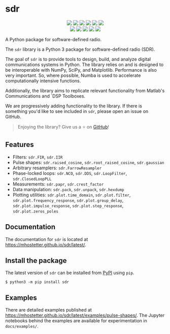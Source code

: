 # sdr

<div align=center>
  <a href="https://pypi.org/project/sdr"><img src="https://img.shields.io/pypi/v/sdr"></a>
  <a href="https://pypi.org/project/sdr"><img src="https://img.shields.io/pypi/pyversions/sdr"></a>
  <a href="https://pypi.org/project/sdr"><img src="https://img.shields.io/pypi/wheel/sdr"></a>
  <a href="https://pypistats.org/packages/sdr"><img src="https://img.shields.io/pypi/dm/sdr"></a>
  <a href="https://pypi.org/project/sdr"><img src="https://img.shields.io/pypi/l/sdr"></a>
  <a href="https://twitter.com/sdr_py"><img src="https://img.shields.io/static/v1?label=follow&message=@sdr_py&color=blue&logo=twitter"></a>
</div>

<div align=center>
  <a href="https://github.com/mhostetter/sdr/actions/workflows/docs.yaml"><img src="https://github.com/mhostetter/sdr/actions/workflows/docs.yaml/badge.svg"></a>
  <a href="https://github.com/mhostetter/sdr/actions/workflows/lint.yaml"><img src="https://github.com/mhostetter/sdr/actions/workflows/lint.yaml/badge.svg"></a>
  <a href="https://github.com/mhostetter/sdr/actions/workflows/build.yaml"><img src="https://github.com/mhostetter/sdr/actions/workflows/build.yaml/badge.svg"></a>
  <a href="https://github.com/mhostetter/sdr/actions/workflows/test.yaml"><img src="https://github.com/mhostetter/sdr/actions/workflows/test.yaml/badge.svg"></a>
  <a href="https://codecov.io/gh/mhostetter/sdr"><img src="https://codecov.io/gh/mhostetter/sdr/branch/master/graph/badge.svg?token=3FJML79ZUK"></a>
</div>


A Python package for software-defined radio.

The `sdr` library is a Python 3 package for software-defined radio (SDR).

The goal of `sdr` is to provide tools to design, build, and analyze digital communications systems
in Python. The library relies on and is designed to be interoperable with NumPy, SciPy, and Matplotlib.
Performance is also very important. So, where possible, Numba is used to accelerate computationally intensive
functions.

Additionally, the library aims to replicate relevant functionality from Matlab's Communications and
`DSP Toolboxes.

We are progressively adding functionality to the library. If there is something you'd like to see included
in `sdr`, please open an issue on GitHub.

> Enjoying the library? Give us a :star: on [GitHub](https://github.com/mhostetter/sdr)!

## Features

- Filters: `sdr.FIR`, `sdr.IIR`
- Pulse shapes: `sdr.raised_cosine`, `sdr.root_raised_cosine`, `sdr.gaussian`
- Arbitrary resamplers: `sdr.FarrowResampler`
- Phase-locked loops: `sdr.NCO`, `sdr.DDS`, `sdr.LoopFilter`, `sdr.ClosedLoopPLL`
- Measurements: `sdr.papr`, `sdr.crest_factor`
- Data manipulation: `sdr.pack`, `sdr.unpack`, `sdr.hexdump`
- Plotting utilities: `sdr.plot.time_domain`, `sdr.plot.filter`, `sdr.plot.frequency_response`,
  `sdr.plot.group_delay`, `sdr.plot.impulse_response`, `sdr.plot.step_response`,
  `sdr.plot.zeros_poles`

## Documentation

The documentation for `sdr` is located at https://mhostetter.github.io/sdr/latest/.

## Install the package

The latest version of `sdr` can be installed from [PyPI](https://pypi.org/project/sdr/) using `pip`.

```console
$ python3 -m pip install sdr
```

## Examples

There are detailed examples published at https://mhostetter.github.io/sdr/latest/examples/pulse-shapes/.
The Jupyter notebooks behind the examples are available for experimentation in `docs/examples/`.
